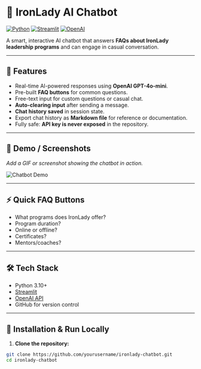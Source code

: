 # 🤖 IronLady AI Chatbot

[![Python](https://img.shields.io/badge/python-3.10+-blue?logo=python)](https://www.python.org/)
[![Streamlit](https://img.shields.io/badge/streamlit-1.0-orange?logo=streamlit)](https://streamlit.io/)
[![OpenAI](https://img.shields.io/badge/OpenAI-GPT-4o-mini-lightgrey?logo=openai)](https://openai.com/)

A smart, interactive AI chatbot that answers **FAQs about IronLady leadership programs** and can engage in casual conversation.

---

## 🌟 Features

- Real-time AI-powered responses using **OpenAI GPT-4o-mini**.  
- Pre-built **FAQ buttons** for common questions.  
- Free-text input for custom questions or casual chat.  
- **Auto-clearing input** after sending a message.  
- **Chat history saved** in session state.  
- Export chat history as **Markdown file** for reference or documentation.  
- Fully safe: **API key is never exposed** in the repository.  

---

## 📸 Demo / Screenshots

*Add a GIF or screenshot showing the chatbot in action.*  

![Chatbot Demo](./assets/chat_demo.gif)  

---

## ⚡ Quick FAQ Buttons

- What programs does IronLady offer?  
- Program duration?  
- Online or offline?  
- Certificates?  
- Mentors/coaches?  

---

## 🛠️ Tech Stack

- Python 3.10+  
- [Streamlit](https://streamlit.io/)  
- [OpenAI API](https://openai.com/)  
- GitHub for version control  

---

## 🚀 Installation & Run Locally

1. **Clone the repository:**
```bash
git clone https://github.com/yourusername/ironlady-chatbot.git
cd ironlady-chatbot
